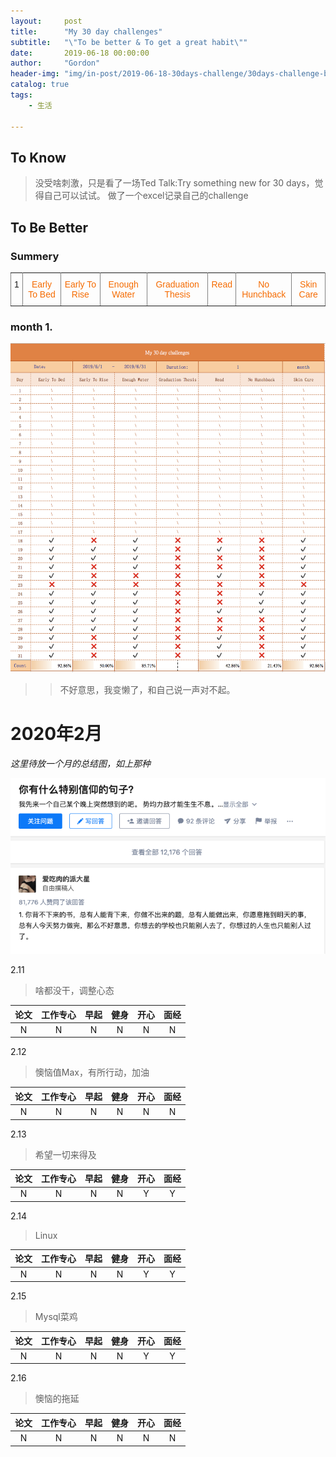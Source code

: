 ```yaml
---
layout:     post
title:      "My 30 day challenges"
subtitle:   "\"To be better & To get a great habit\""
date:       2019-06-18 00:00:00
author:     "Gordon"
header-img: "img/in-post/2019-06-18-30days-challenge/30days-challenge-bg.jpg"
catalog: true
tags:
    - 生活

---
```



## To Know

> 没受啥刺激，只是看了一场Ted Talk:Try something new for 30 days，觉得自己可以试试。
> 做了一个excel记录自己的challenge

## To Be Better
### Summery

<style type="text/css">
.tg  {border-collapse:collapse;border-spacing:0;}
.tg td{font-family:Arial, sans-serif;font-size:14px;padding:10px 5px;border-style:solid;border-width:1px;overflow:hidden;word-break:normal;border-color:black;}
.tg th{font-family:Arial, sans-serif;font-size:14px;font-weight:normal;padding:10px 5px;border-style:solid;border-width:1px;overflow:hidden;word-break:normal;border-color:black;}
.tg .tg-5otb{color:#f56b00;border-color:inherit;text-align:left;vertical-align:top}
.tg .tg-pw6p{border-color:inherit;text-align:left;vertical-align:top}
.tg .tg-0pky{color:#f56b00;border-color:inherit;text-align:center;vertical-align:top}
</style>
<table class="tg">
  <tr>
    <td class="tg-pw6p">1</td>
    <td class="tg-0pky">Early To Bed</td>
    <td class="tg-0pky">Early To Rise</td>
    <td class="tg-0pky">Enough Water</td>
    <td class="tg-0pky">Graduation Thesis</td>
    <td class="tg-0pky">Read</td>
    <td class="tg-0pky">No Hunchback</td>
    <td class="tg-0pky">Skin Care</td>
  </tr>
</table>

### month 1.
![](/img/in-post/2019-06-18-30days-challenge/challenge-201906-1.png)

>> 不好意思，我变懒了，和自己说一声对不起。

# 2020年2月

*这里待放一个月的总结图，如上那种*

![](img/in-post/2019-06-18-30days-challenge/jiayou.png)

2.11 
> 啥都没干，调整心态

| 论文  | 工作专心 | 早起    | 健身  |  开心 |面经|
|:-------:|:---:|:-----------:|:-------:|:---:|:---:|
| N  | N | N  | N | N |N|

2.12 
> 懊恼值Max，有所行动，加油

| 论文  | 工作专心 | 早起    | 健身  |  开心 |面经|
|:-------:|:---:|:-----------:|:-------:|:---:|:---:|
| N  | N | N  | N | N |N|


2.13 
> 希望一切来得及

| 论文  | 工作专心 | 早起    | 健身  |  开心 |面经|
|:-------:|:---:|:-----------:|:-------:|:---:|:---:|
| N  | N | N  | N | Y |Y|

2.14 
> Linux

| 论文  | 工作专心 | 早起    | 健身  |  开心 |面经|
|:-------:|:---:|:-----------:|:-------:|:---:|:---:|
| N  | N | N  | N | Y |Y|

2.15 
> Mysql菜鸡

| 论文  | 工作专心 | 早起    | 健身  |  开心 |面经|
|:-------:|:---:|:-----------:|:-------:|:---:|:---:|
| N  | N | N  | N | Y |Y|

2.16 
> 懊恼的拖延

| 论文  | 工作专心 | 早起    | 健身  |  开心 |面经|
|:-------:|:---:|:-----------:|:-------:|:---:|:---:|
| N  | N | N  | N | N | N |